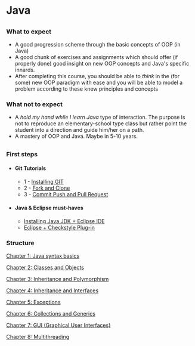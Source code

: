 # Java

##


### What to expect
- A good progression scheme through the basic concepts of OOP (in Java)
- A good chunk of exercises and assignments which should offer (if properly done) good insight on new OOP concepts and Java's specific innards.
- After completing this course, you should be able to *think* in the (for some) new OOP paradigm with ease and you will be able to model a problem according to these knew principles and concepts


### What not to expect
- A *hold my hand while I learn Java* type of interaction. The purpose is not to reproduce an elementary-school type class but rather point the student into a direction and guide him/her on a path.
- A mastery of OOP and Java. Maybe in 5-10 years.

##


### First steps

- #### Git Tutorials
    * 1 - [Installing GIT](https://www.youtube.com/watch?v=4ZNYfbXnpXQ&list=PLxDrAnoepRN2OXJ4boGqPF0LIADjWGqe7&index=1)
    * 2 - [Fork and Clone](https://www.youtube.com/watch?v=mJQAfbARvMI&index=2&list=PLxDrAnoepRN2OXJ4boGqPF0LIADjWGqe7)
    * 3 - [Commit Push and Pull Request](https://www.youtube.com/watch?v=nPq0yClIDhM&index=3&list=PLxDrAnoepRN2OXJ4boGqPF0LIADjWGqe7)
   
- #### Java & Eclipse must-haves
    * [Installing Java JDK + Eclipse IDE](https://www.youtube.com/watch?v=CPGKMDvCUN4)
    * [Eclipse + Checkstyle Plug-in](https://www.youtube.com/watch?v=xPYOwSmmRrQ)

### Structure
[Chapter 1: Java syntax basics](Resources/Content/ch1-basics/README.md)

[Chapter 2: Classes and Objects](Resources/Content/ch2-classes-and-objects/README.md)

[Chapter 3: Inheritance and Polymorphism](Resources/Content/ch3-inheritance-and-polymorphism/README.md) 

[Chapter 4: Inheritance and Interfaces](Resources/Content/ch4-inheritance-and-interfaces/README.md)

[Chapter 5: Exceptions](Resources/Content/ch5-exceptions/README.md) 

[Chapter 6: Collections and Generics](Resources/Content/ch6-collections-and-generics/README.md)

[Chapter 7: GUI (Graphical User Interfaces)](Resources/Content/ch7-gui/README.md)

[Chapter 8: Multithreading](Resources/Content/ch8-multithreading/README.md)

##
